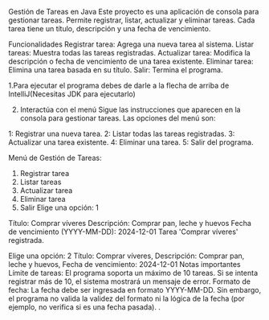 Gestión de Tareas en Java
Este proyecto es una aplicación de consola para gestionar tareas. Permite registrar, listar, actualizar y eliminar tareas. Cada tarea tiene un título, descripción y una fecha de vencimiento.

Funcionalidades
Registrar tarea: Agrega una nueva tarea al sistema.
Listar tareas: Muestra todas las tareas registradas.
Actualizar tarea: Modifica la descripción o fecha de vencimiento de una tarea existente.
Eliminar tarea: Elimina una tarea basada en su título.
Salir: Termina el programa.



1.Para ejecutar el programa debes de darle a la flecha de arriba de IntelliJ(Necesitas JDK para ejecutarlo)

2. Interactúa con el menú
Sigue las instrucciones que aparecen en la consola para gestionar tareas. Las opciones del menú son:

1: Registrar una nueva tarea.
2: Listar todas las tareas registradas.
3: Actualizar una tarea existente.
4: Eliminar una tarea.
5: Salir del programa.


Menú de Gestión de Tareas:
1. Registrar tarea
2. Listar tareas
3. Actualizar tarea
4. Eliminar tarea
5. Salir
Elige una opción: 1

Título: Comprar víveres
Descripción: Comprar pan, leche y huevos
Fecha de vencimiento (YYYY-MM-DD): 2024-12-01
Tarea 'Comprar víveres' registrada.

Elige una opción: 2
Título: Comprar víveres, Descripción: Comprar pan, leche y huevos, Fecha de vencimiento: 2024-12-01
Notas importantes
Límite de tareas: El programa soporta un máximo de 10 tareas. Si se intenta registrar más de 10, el sistema mostrará un mensaje de error.
Formato de fecha: La fecha debe ser ingresada en formato YYYY-MM-DD. Sin embargo, el programa no valida la validez del formato ni la lógica de la fecha (por ejemplo, no verifica si es una fecha pasada).
.
